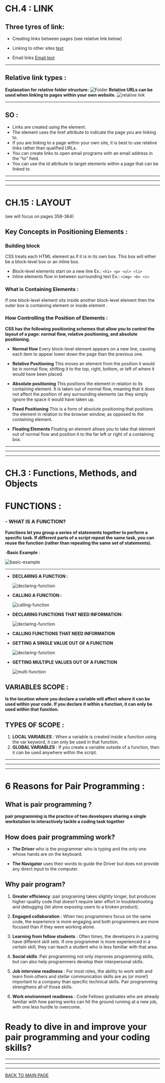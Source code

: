 # **CH.4 : LINK**
## **Three tyres of link:**
* Creating links between pages (see relative link below)

* Linking to other sites <a href="site">text</a>

* Email links <a href="main email@example.com">Email text</a>

***
## **Relative link types :**
**Explanation for relative folder structure:**
![Folder](IMG/relink.JPG)
**Relative URLs can be used when linking to pages within your own website.**
![relative link](IMG/link.JPG)

***
## **SO :**
* Links are created using the <a> element.
* The <a> element uses the href attribute to indicate the page you are linking to.
* If you are linking to a page within your own site, it is best to use relative links rather than qualified URLs.
* You can create links to open email programs with an email address in the "to" field.
* You can use the id attribute to target elements within a page that can be linked to.
***
***
***
# **CH.15 : LAYOUT** 
(we will focus on pages 358-364)
## **Key Concepts in Positioning Elements** :
### **Building block** 
CSS treats each HTML element as if it is in its own box. This box will either be a block-level box or an inline box.
* Block-level elements start on a new line
Ex.:
`<h1> <p> <ul> <li>`
* Inline elements flow in between surrounding text
Ex.:
`<img> <b> <i>`

### **What is Containing Elements** :
If one block-level element sits inside another block-level element then the outer box is containing element or inside element .

### **How Controlling the Position of Elements** :
**CSS has the following positioning schemes that allow you to control the layout of a page: normal flow, relative positioning, and absolute positioning.**

* **Normal flow** Every block-level element appears on a new line, causing each item to appear lower down the page than the previous one.

* **Relative Positioning**  This moves an element from the
position it would be in normal flow, shifting it to the top, right, bottom, or left of where it would have been placed. 

* **Absolute positioning** This positions the element in relation to its containing element. It is taken out of normal flow, meaning that it does not affect the position of any surrounding elements (as they simply ignore the space it would have taken up.

* **Fixed Positioning** This is a form of absolute positioning that positions the element in relation to the browser window, as opposed to the containing element. 

* **Floating Elements** Floating an element allows you to take that element out of normal flow and position it to the far left or right of a containing box. 


***
***
***
# **CH.3 : Functions, Methods, and Objects**
# **FUNCTIONS :**
### - **WHAT IS A FUNCTION?**
**Functions let you group a series of statements together to perform a specific task. If different parts of a script repeat the same task, you can reuse the function (rather than repeating the same set of statements).**

-**Basic Example** :

   ![basic-example](24.JPG)

***
 * **DECLARING A FUNCTION :**

   ![declaring-function](25.JPG)

 * **CALLING A FUNCTION :**

   ![calling-function](26.JPG)
 
 * **DECLARING  FUNCTIONS THAT NEED INFORMATION:**

    ![declaring-function](27.JPG)

 * **CALLING FUNCTIONS THAT NEED INFORMATION**

 * **GETTING A SINGLE VALUE OUT OF A FUNCTION**

    ![declaring-function](28.JPG)

*  **GETTING MULTIPLE VALUES OUT OF A FUNCTION**

    ![multi-function](IMG/mul.fun.JPG) 

## **VARIABLES SCOPE :**
**Is the location where you declare a variable will affect where it can be used within your code. If you declare it within a function, it can only be used within that function.**
## **TYPES OF SCOPE :**
1. **LOCAL VARIABLES** : When a variable is created inside a function using the var keyword, it can only be used in that function.
2. **GLOBAL VARIABLES** :  If you create a variable outside of a function, then it can be used anywhere within the script.

***
***
***

# **6 Reasons for Pair Programming** :
## **What is pair programming ?**

**pair programming is the practice of two developers sharing a single workstation to interactively tackle a coding task together**

## **How does pair programming work?**

* **The Driver** who is the programmer who is typing and the only one whose hands are on the keyboard. 

* **The Navigator** uses their words to guide the Driver but does not provide any direct input to the computer. 

## **Why pair program?**

1. **Greater efficiency** :pair programing takes slightly longer, but produces higher-quality code that doesn’t require later effort in troubleshooting and debugging (let alone exposing users to a broken product).

2. **Engaged collaboration** : When two programmers focus on the same code, the experience is more engaging and both programmers are more focused than if they were working alone.

3. **Learning from fellow students** :  Often times, the developers in a pairing have different skill sets. If one programmer is more experienced in a certain skill, they can teach a student who is less familiar with that area. 

4. **Social skills** :Pair programming not only improves programming skills, but can also help programmers develop their interpersonal skills.

5. **Job interview readiness** : For most roles, the ability to work with and learn from others and stellar communication skills are as (or more!) important to a company than specific technical skills. Pair programming strengthens all of those skills.

6. **Work environment readiness** : Code Fellows graduates who are already familiar with how pairing works can hit the ground running at a new job, with one less hurdle to overcome.



# **Ready to dive in and improve your pair programming and your coding skills?**

***
***
***
[BACK TO MAIN PAGE](https://github.com/farahalwahaibi/Reading-Notes/blob/main/README.md)




